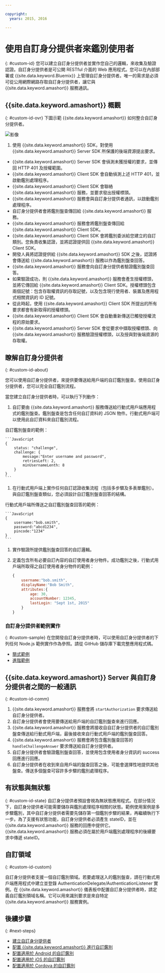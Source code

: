 ```yaml
---

copyright:
  years: 2015, 2016

---
```


# 使用自訂身分提供者來鑑別使用者
{: #custom-id}
您可以建立自訂身分提供者並實作您自己的邏輯，來收集及驗證認證。自訂身分提供者是可公開 RESTful 介面的 Web 應用程式。您可以在內部部署或 {{site.data.keyword.Bluemix}} 上管理自訂身分提供者。唯一的需求是必須可從公用網際網路存取自訂身分提供者，讓它與 {{site.data.keyword.amashort}} 服務通訊。

## {{site.data.keyword.amashort}} 概觀
{: #custom-id-ovr}
 下圖示範 {{site.data.keyword.amashort}} 如何整合自訂身分提供者。

![影像](images/mca-sequence-custom.jpg)

1. 使用 {{site.data.keyword.amashort}} SDK，對使用 {{site.data.keyword.amashort}} Server SDK 所保護的後端資源提出要求。
* {{site.data.keyword.amashort}} Server SDK 會偵測未獲授權的要求，並傳回 HTTP 401 及授權範圍。
* {{site.data.keyword.amashort}} Client SDK 會自動偵測上述 HTTP 401，並啟動鑑別處理程序。
* {{site.data.keyword.amashort}} Client SDK 會聯絡 {{site.data.keyword.amashort}} 服務，並要求發出授權標頭。
* {{site.data.keyword.amashort}} 服務會與自訂身分提供者通訊，以啟動鑑別處理程序。
* 自訂身分提供者會將鑑別盤查傳回給 {{site.data.keyword.amashort}} 服務。
* {{site.data.keyword.amashort}} 服務會將鑑別盤查傳回給 {{site.data.keyword.amashort}} Client SDK。
* {{site.data.keyword.amashort}} Client SDK 會將鑑別委派給您建立的自訂類別。您負責收集認證，並將認證提供回 {{site.data.keyword.amashort}} Client SDK。
* 開發人員將認證提供給 {{site.data.keyword.amashort}} SDK 之後，認證將會傳送給 {{site.data.keyword.amashort}} 服務以作為鑑別盤查回答。
* {{site.data.keyword.amashort}} 服務會向自訂身分提供者驗證鑑別盤查回答。
* 如果驗證成功，則 {{site.data.keyword.amashort}} 服務會產生授權標頭，並將它傳回給 {{site.data.keyword.amashort}} Client SDK。授權標頭包含兩個記號：包含存取權資訊的存取記號，以及包含現行使用者、裝置及應用程式相關資訊的 ID 記號。
* 從此時起，使用 {{site.data.keyword.amashort}} Client SDK 所提出的所有要求都會有新取得的授權標頭。
* {{site.data.keyword.amashort}} Client SDK 會自動重新傳送已觸發授權流程的原始要求。
* {{site.data.keyword.amashort}} Server SDK 會從要求中擷取授權標頭、向 {{site.data.keyword.amashort}} 服務驗證授權標頭，以及授與對後端資源的存取權。

## 瞭解自訂身分提供者
{: #custom-id-about}

您可以使用自訂身分提供者，來提供要傳送給用戶端的自訂鑑別盤查。使用自訂身分提供者，您可以完全自訂鑑別流程。

當您建立自訂身分提供者時，可以執行下列動作：

1. 自訂要由 {{site.data.keyword.amashort}} 服務傳送給行動式用戶端應用程式的鑑別盤查。鑑別盤查是包含任何自訂資料的 JSON 物件。行動式用戶端可以使用此自訂資料來自訂鑑別流程。

自訂鑑別盤查的範例：

	```JavaScript
	{
		status: "challenge",
		challenge: {
			message:"Enter username and password",
			retriesLeft: 2,
			minUsernameLenth: 8
		}
	}
	```

1. 在行動式用戶端上實作任何自訂認證收集流程（包括多步驟及多表單鑑別）。與自訂鑑別盤查類似，您必須設計自訂鑑別盤查回答的結構。

行動式用戶端所傳送之自訂鑑別盤查回答的範例：

	```JavaScript
	{
		username:"bob.smith",
		password:"abcd1234",
		pincode:"1234"
	}
	```
1. 實作驗證所提供鑑別盤查回答的自訂邏輯。

1. 定義包含所有必要自訂內容的自訂使用者身分物件。成功鑑別之後，行動式用戶端所取得之自訂使用者身分物件的範例：

	```JavaScript
	{
		username:"bob.smith",
		displayName:"Bob Smith",
		attributes:{
			age: 30,
			accountNumber: 12345,
			lastLogin: "Sept 1st, 2015"
		}
	}
	```

### 自訂身分提供者範例實作
{: #custom-sample}
在您開發自訂身分提供者時，可以使用自訂身分提供者的下列任何 Node.js 範例實作作為參照。請從 GitHub 儲存庫下載完整應用程式碼。

 * [簡式範例](https://github.com/ibm-bluemix-mobile-services/bms-mca-custom-identity-provider-sample)
 * [進階範例](https://github.com/ibm-bluemix-mobile-services/bms-mca-custom-identity-provider-with-user-management)
 
## {{site.data.keyword.amashort}} Server 與自訂身分提供者之間的一般通訊
{: #custom-id-comm}
1. {{site.data.keyword.amashort}} 服務會將 `startAuthorization` 要求傳送給自訂身分提供者。
1. 自訂身分提供者會使用要傳送給用戶端的自訂鑑別盤查來進行回應。
1. {{site.data.keyword.amashort}} 服務會將接收自自訂身分提供者的自訂鑑別盤查傳送給行動式用戶端，最後接收來自行動式用戶端的鑑別盤查回答。
1. {{site.data.keyword.amashort}} 服務會將包含鑑別盤查回答的 `handleChallengeAnswer` 要求傳送給自訂身分提供者。
1. 自訂身分提供者會驗證鑑別盤查回答，並使用包含使用者身分資訊的 success 回應進行回應。
1. 自訂身分提供者在收到來自用戶端的盤查回答之後，可能會選擇性地提供其他盤查。傳送多個盤查可容許多步驟的鑑別處理程序。

## 有狀態與無狀態
{: #custom-id-state}
自訂身分提供者預設會視為無狀態應用程式。在部分情況下，自訂身分提供者可能需要儲存與鑑別處理程序相關的狀態。範例使用案例是多步驟鑑別，其中自訂身分提供者需要先儲存第一個鑑別步驟的結果，再繼續執行下一步。為了支援有狀態功能，自訂身分提供者必須產生 stateID，並在 {{site.data.keyword.amashort}} 服務的回應中提供它。{{site.data.keyword.amashort}} 服務必須在屬於用戶端鑑別處理程序的後續要求中傳遞 stateID。

## 自訂領域
{: #custom-id-custom}

自訂身分提供者支援一個自訂鑑別領域。若要處理送入的鑑別盤查，請在行動式用戶端應用程式中建立並登錄 AuthenticationDelegate/AuthenticationListener 實例。在 {{site.data.keyword.amashort}} 儀表板中配置自訂身分提供者時，請定義自訂鑑別領域名稱。它可以用來識別要求是來自特定 {{site.data.keyword.amashort}} 服務實例。

## 後續步驟
{: #next-steps}
* [建立自訂身分提供者](custom-auth-identity-provider.html)
* [配置 {{site.data.keyword.amashort}} 進行自訂鑑別](custom-auth-config-mca.html)
* [配置適用於 Android 的自訂鑑別](custom-auth-android.html)
* [配置適用於 iOS 的自訂鑑別](custom-auth-ios.html)
* [配置適用於 Cordova 的自訂鑑別](custom-auth-cordova.html)
